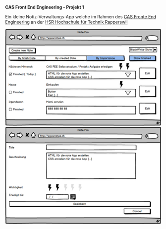**CAS Front End Engineering - Projekt 1**

Ein kleine Notiz-Verwaltungs-App welche im Rahmen des [CAS Fronte End Engineering](https://www.hsr.ch/Front-End-Engineering.12432.0.html) an der [HSR Hochschule für Technik Rapperswil](https://www.hsr.ch)

![Mockup 1](doc/mockup1.png?raw=true)
![Mockup 2](doc/mockup2.png?raw=true)